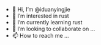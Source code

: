- 👋 Hi, I’m @iduanyingjie
- 👀 I’m interested in rust
- 🌱 I’m currently learning rust
- 💞️ I’m looking to collaborate on ...
- 📫 How to reach me ...

<!---
iduanyingjie/iduanyingjie is a ✨ special ✨ repository because its `README.md` (this file) appears on your GitHub profile.
You can click the Preview link to take a look at your changes.
--->
